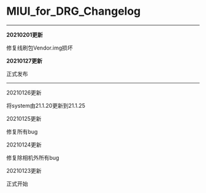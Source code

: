 # MIUI_for_DRG_Changelog

***

**20210201更新**

修复线刷包Vendor.img损坏

**20210127更新**

正式发布

***

20210126更新

将system由21.1.20更新到21.1.25

20210125更新

修复所有bug

20210124更新

修复除相机外所有bug

20210123更新

正式开始

